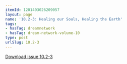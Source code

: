 ```yaml
---
itemId: 1201403026209057
layout: page
name: '10.2-3: Healing our Souls, Healing the Earth'
tags:
- hasTag: dreamnetwork
- hasTag: dream-network-volume-10
type: post
urlSlug: 10.2-3
---
```

<a href="files/pdfs/Volume_10/10.2-3-Dream-Network-Journal_Volume-10_No-2-3.pdf" download="">Download issue 10.2-3</a>